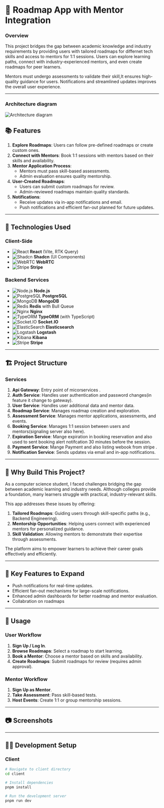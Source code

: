 # 🚀 Roadmap App with Mentor Integration

### **Overview**
This project bridges the gap between academic knowledge and industry requirements by providing users with tailored roadmaps for differnet tech skills and access to mentors for 1:1 sessions. Users can explore learning paths, connect with industry-experienced mentors, and even create roadmaps for peer learners. 

Mentors must undergo assessments to validate their skill,It ensures high-quality guidance for users. Notifications and streamlined updates improves the overall user experience.

---
### **Architecture diagram**
![Architecture diagram](architecture_diagram.png) 


## **📚 Features**
1. **Explore Roadmaps**: Users can follow pre-defined roadmaps or create custom ones.
2. **Connect with Mentors**: Book 1:1 sessions with mentors based on their skills and availability.
3. **Mentor Application Process**:
   - Mentors must pass skill-based assessments.
   - Admin evaluation ensures quality mentorship.
4. **User-Created Roadmaps**:
   - Users can submit custom roadmaps for review.
   - Admin-reviewed roadmaps maintain quality standards.
5. **Notifications**:
   - Receive updates via in-app notifications and email.
   - Push notifications and efficient fan-out planned for future updates.

---

## **🔧 Technologies Used**

### **Client-Side**
- ![React](https://github.com/devicons/devicon/blob/master/icons/react/react-original.svg) **React** (Vite, RTK Query)
- ![Shadcn](https://github.com/devicons/devicon/blob/master/icons/css3/css3-original.svg) **Shadcn** (UI Components)
- ![WebRTC](https://github.com/devicons/devicon/blob/master/icons/webrtc/webrtc-original.svg) 
**WebRTC**
- ![Stripe](https://github.com/devicons/devicon/blob/master/icons/stripe/stripe-original.svg) **Stripe**

### **Backend Services**
- ![Node.js](https://github.com/devicons/devicon/blob/master/icons/nodejs/nodejs-original.svg) **Node.js**
- ![PostgreSQL](https://github.com/devicons/devicon/blob/master/icons/postgresql/postgresql-original.svg) **PostgreSQL**
- ![MongoDB](https://github.com/devicons/devicon/blob/master/icons/mongodb/mongodb-original.svg) **MongoDB**
- ![Redis](https://github.com/devicons/devicon/blob/master/icons/redis/redis-original.svg) **Redis** with Bull Queue
- ![Nginx](https://github.com/devicons/devicon/blob/master/icons/nginx/nginx-original.svg) **Nginx**
- ![TypeORM](https://github.com/devicons/devicon/blob/master/icons/typescript/typescript-original.svg) **TypeORM** (with TypeScript)
- ![Socket.IO](https://github.com/devicons/devicon/blob/master/icons/socketio/socketio-original.svg) **Socket.IO**
- ![ElasticSearch](https://github.com/devicons/devicon/blob/master/icons/elasticsearch/elasticsearch-original.svg) **Elasticsearch**
- ![Logstash](https://github.com/devicons/devicon/blob/master/icons/logstash/logstash-original.svg) **Logstash**
- ![Kibana](https://github.com/devicons/devicon/blob/master/icons/kibana/kibana-original.svg) **Kibana**
- ![Stripe](https://github.com/devicons/devicon/blob/master/icons/stripe/stripe-original.svg) **Stripe**

---

## **🏗️ Project Structure**
### **Services**
1. **Api Gateway**: Entry point of micorservices .
1. **Auth Service**: Handles user authentication and password changes(in feature it change to gateway).
2. **User Service**: Handles user additional data and mentor data.
3. **Roadmap Service**: Manages roadmap creation and exploration.
4. **Assessment Service**: Manages mentor applications, assessments, and events.
5. **Booking Service**: Manages 1:1 session between users and mentors(signaling server also here).
6. **Expiration Service**: Mange expiration in booking reservation and also used to sent booking alert notifcation 30 minutes before the session.
7. **Payment Service**: Mange Payment and also listing webook from stripe .
9. **Notification Service**: Sends updates via email and in-app notifications.

---

## **🎯 Why Build This Project?**
As a computer science student, I faced challenges bridging the gap between academic learning and industry needs. Although colleges provide a foundation, many learners struggle with practical, industry-relevant skills. 

This app addresses these issues by offering:
1. **Tailored Roadmaps**: Guiding users through skill-specific paths (e.g., Backend Engineering).
2. **Mentorship Opportunities**: Helping users connect with experienced mentors for personalized guidance.
3. **Skill Validation**: Allowing mentors to demonstrate their expertise through assessments.

The platform aims to empower learners to achieve their career goals effectively and efficiently.

---

## **🚀 Key Features to Expand**
- Push notifications for real-time updates.
- Efficient fan-out mechanisms for large-scale notifications.
- Enhanced admin dashboards for better roadmap and mentor evaluation.
- Collabration on roadmaps 
---

## **📖 Usage**
### **User Workflow**
1. **Sign Up / Log In**.
2. **Browse Roadmaps**: Select a roadmap to start learning.
3. **Book a Mentor**: Choose a mentor based on skills and availability.
4. **Create Roadmaps**: Submit roadmaps for review (requires admin approval).

### **Mentor Workflow**
1. **Sign Up as Mentor**.
2. **Take Assessment**: Pass skill-based tests.
3. **Host Events**: Create 1:1 or group mentorship sessions.

---

## **📷 Screenshots**

---

## **👨‍💻 Development Setup**

### **Client**
```bash
# Navigate to client directory
cd client

# Install dependencies
pnpm install

# Run the development server
pnpm run dev
